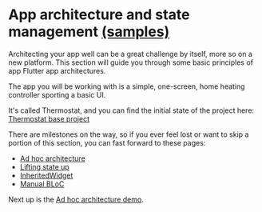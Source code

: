 # App architecture and state management [(samples)](https://fluttersamples.com/)

Architecting your app well can be a great challenge by itself, more so on a new platform. This section will guide you through some basic principles of app Flutter app architectures. 

The app you will be working with is a simple, one-screen, home heating controller sporting a basic UI.

It's called Thermostat, and you can find the initial state of the project here: [Thermostat base project](/projects/02_state_handling_demos/01_thermostat_base)

There are milestones on the way, so if you ever feel lost or want to skip a portion of this section, you can fast forward to these pages:

* [Ad hoc architecture](02_ad_hoc.md) 
* [Lifting state up](03_lifting_state_up.md) 
* [InheritedWidget](04_InheritedWidget.md) 
* [Manual BLoC](05_Manual_bloc.md) 

Next up is the [Ad hoc architecture demo](02_ad_hoc.md).
